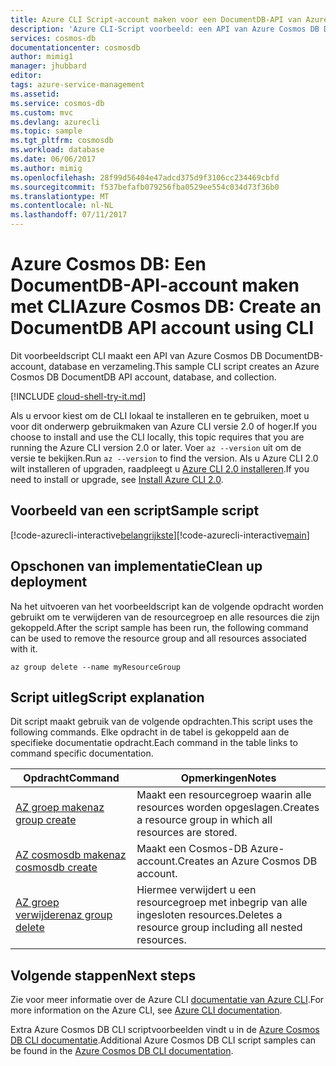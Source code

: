 ```yaml
---
title: Azure CLI Script-account maken voor een DocumentDB-API van Azure Cosmos DB, database en verzameling | Microsoft Docs
description: 'Azure CLI-Script voorbeeld: een API van Azure Cosmos DB DocumentDB-account, database en verzameling maken'
services: cosmos-db
documentationcenter: cosmosdb
author: mimig1
manager: jhubbard
editor: 
tags: azure-service-management
ms.assetid: 
ms.service: cosmos-db
ms.custom: mvc
ms.devlang: azurecli
ms.topic: sample
ms.tgt_pltfrm: cosmosdb
ms.workload: database
ms.date: 06/06/2017
ms.author: mimig
ms.openlocfilehash: 28f99d56404e47adcd375d9f3106cc234469cbfd
ms.sourcegitcommit: f537befafb079256fba0529ee554c034d73f36b0
ms.translationtype: MT
ms.contentlocale: nl-NL
ms.lasthandoff: 07/11/2017
---
```

# <a name="azure-cosmos-db-create-an-documentdb-api-account-using-cli"></a><span data-ttu-id="b882c-103">Azure Cosmos DB: Een DocumentDB-API-account maken met CLI</span><span class="sxs-lookup"><span data-stu-id="b882c-103">Azure Cosmos DB: Create an DocumentDB API account using CLI</span></span>

<span data-ttu-id="b882c-104">Dit voorbeeldscript CLI maakt een API van Azure Cosmos DB DocumentDB-account, database en verzameling.</span><span class="sxs-lookup"><span data-stu-id="b882c-104">This sample CLI script creates an Azure Cosmos DB DocumentDB API account, database, and collection.</span></span>  

[!INCLUDE [cloud-shell-try-it.md](../../../includes/cloud-shell-try-it.md)]

<span data-ttu-id="b882c-105">Als u ervoor kiest om de CLI lokaal te installeren en te gebruiken, moet u voor dit onderwerp gebruikmaken van Azure CLI versie 2.0 of hoger.</span><span class="sxs-lookup"><span data-stu-id="b882c-105">If you choose to install and use the CLI locally, this topic requires that you are running the Azure CLI version 2.0 or later.</span></span> <span data-ttu-id="b882c-106">Voer `az --version` uit om de versie te bekijken.</span><span class="sxs-lookup"><span data-stu-id="b882c-106">Run `az --version` to find the version.</span></span> <span data-ttu-id="b882c-107">Als u Azure CLI 2.0 wilt installeren of upgraden, raadpleegt u [Azure CLI 2.0 installeren]( /cli/azure/install-azure-cli).</span><span class="sxs-lookup"><span data-stu-id="b882c-107">If you need to install or upgrade, see [Install Azure CLI 2.0]( /cli/azure/install-azure-cli).</span></span> 

## <a name="sample-script"></a><span data-ttu-id="b882c-108">Voorbeeld van een script</span><span class="sxs-lookup"><span data-stu-id="b882c-108">Sample script</span></span>

<span data-ttu-id="b882c-109">[!code-azurecli-interactive[belangrijkste](../../../cli_scripts/cosmosdb/create-cosmosdb-account-database/create-cosmosdb-account-database.sh?highlight=15-35 "een API van Azure Cosmos DB DocumentDB-account, database en verzameling maken")]</span><span class="sxs-lookup"><span data-stu-id="b882c-109">[!code-azurecli-interactive[main](../../../cli_scripts/cosmosdb/create-cosmosdb-account-database/create-cosmosdb-account-database.sh?highlight=15-35 "Create an Azure Cosmos DB DocumentDB API account, database, and collection")]</span></span>

## <a name="clean-up-deployment"></a><span data-ttu-id="b882c-110">Opschonen van implementatie</span><span class="sxs-lookup"><span data-stu-id="b882c-110">Clean up deployment</span></span>

<span data-ttu-id="b882c-111">Na het uitvoeren van het voorbeeldscript kan de volgende opdracht worden gebruikt om te verwijderen van de resourcegroep en alle resources die zijn gekoppeld.</span><span class="sxs-lookup"><span data-stu-id="b882c-111">After the script sample has been run, the following command can be used to remove the resource group and all resources associated with it.</span></span>

```azurecli-interactive
az group delete --name myResourceGroup
```

## <a name="script-explanation"></a><span data-ttu-id="b882c-112">Script uitleg</span><span class="sxs-lookup"><span data-stu-id="b882c-112">Script explanation</span></span>

<span data-ttu-id="b882c-113">Dit script maakt gebruik van de volgende opdrachten.</span><span class="sxs-lookup"><span data-stu-id="b882c-113">This script uses the following commands.</span></span> <span data-ttu-id="b882c-114">Elke opdracht in de tabel is gekoppeld aan de specifieke documentatie opdracht.</span><span class="sxs-lookup"><span data-stu-id="b882c-114">Each command in the table links to command specific documentation.</span></span>

| <span data-ttu-id="b882c-115">Opdracht</span><span class="sxs-lookup"><span data-stu-id="b882c-115">Command</span></span> | <span data-ttu-id="b882c-116">Opmerkingen</span><span class="sxs-lookup"><span data-stu-id="b882c-116">Notes</span></span> |
|---|---|
| [<span data-ttu-id="b882c-117">AZ groep maken</span><span class="sxs-lookup"><span data-stu-id="b882c-117">az group create</span></span>](/cli/azure/group#create) | <span data-ttu-id="b882c-118">Maakt een resourcegroep waarin alle resources worden opgeslagen.</span><span class="sxs-lookup"><span data-stu-id="b882c-118">Creates a resource group in which all resources are stored.</span></span> |
| [<span data-ttu-id="b882c-119">AZ cosmosdb maken</span><span class="sxs-lookup"><span data-stu-id="b882c-119">az cosmosdb create</span></span>](/cli/azure/cosmosdb#create) | <span data-ttu-id="b882c-120">Maakt een Cosmos-DB Azure-account.</span><span class="sxs-lookup"><span data-stu-id="b882c-120">Creates an Azure Cosmos DB account.</span></span> |
| [<span data-ttu-id="b882c-121">AZ groep verwijderen</span><span class="sxs-lookup"><span data-stu-id="b882c-121">az group delete</span></span>](/cli/azure/resource#delete) | <span data-ttu-id="b882c-122">Hiermee verwijdert u een resourcegroep met inbegrip van alle ingesloten resources.</span><span class="sxs-lookup"><span data-stu-id="b882c-122">Deletes a resource group including all nested resources.</span></span> |

## <a name="next-steps"></a><span data-ttu-id="b882c-123">Volgende stappen</span><span class="sxs-lookup"><span data-stu-id="b882c-123">Next steps</span></span>

<span data-ttu-id="b882c-124">Zie voor meer informatie over de Azure CLI [documentatie van Azure CLI](https://docs.microsoft.com/cli/azure/overview).</span><span class="sxs-lookup"><span data-stu-id="b882c-124">For more information on the Azure CLI, see [Azure CLI documentation](https://docs.microsoft.com/cli/azure/overview).</span></span>

<span data-ttu-id="b882c-125">Extra Azure Cosmos DB CLI scriptvoorbeelden vindt u in de [Azure Cosmos DB CLI documentatie](../cli-samples.md).</span><span class="sxs-lookup"><span data-stu-id="b882c-125">Additional Azure Cosmos DB CLI script samples can be found in the [Azure Cosmos DB CLI documentation](../cli-samples.md).</span></span>
